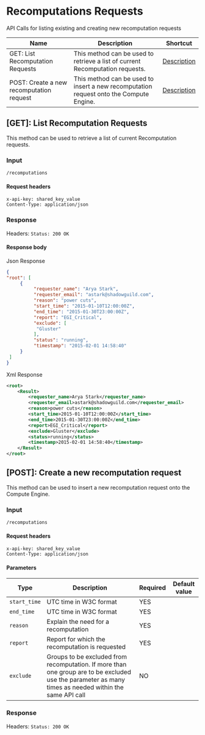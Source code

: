 # Recomputations Requests
 API Calls for listing existing and creating new recomputation requests

Name                                     | Description                                                                            | Shortcut
---------------------------------------- | -------------------------------------------------------------------------------------- | ------------------
GET: List Recomputation Requests         | This method can be used to retrieve a list of current Recomputation requests.          | [ Description](#1)
POST: Create a new recomputation request | This method can be used to insert a new recomputation request onto the Compute Engine. | [ Description](#2)

<a id='1'></a>

## [GET]: List Recomputation Requests
This method can be used to retrieve a list of current Recomputation requests.

### Input

```
/recomputations
```


#### Request headers

```
x-api-key: shared_key_value
Content-Type: application/json
```

### Response
Headers: `Status: 200 OK`

#### Response body
Json Response

```json
{
"root": [
     {
          "requester_name": "Arya Stark",
          "requester_email": "astark@shadowguild.com",
          "reason": "power cuts",
          "start_time": "2015-01-10T12:00:00Z",
          "end_time": "2015-01-30T23:00:00Z",
          "report": "EGI_Critical",
          "exclude": [
           "Gluster"
          ],
          "status": "running",
          "timestamp": "2015-02-01 14:58:40"
     }
 ]
}
```

Xml Response
```xml
<root>
    <Result>
        <requester_name>Arya Stark</requester_name>
        <requester_email>astark@shadowguild.com</requester_email>
        <reason>power cuts</reason>
        <start_time>2015-01-10T12:00:00Z</start_time>
        <end_time>2015-01-30T23:00:00Z</end_time>
        <report>EGI_Critical</report>
        <exclude>Gluster</exclude>
        <status>running</status>
        <timestamp>2015-02-01 14:58:40</timestamp>
    </Result>
</root>
```

<a id='2'></a>

## [POST]: Create a new recomputation request
This method can be used to insert a new recomputation request onto the Compute Engine.

### Input

```
/recomputations
```

#### Request headers

```
x-api-key: shared_key_value
Content-Type: application/json
```

#### Parameters

Type         | Description                                                                                                                                            | Required | Default value
------------ | ------------------------------------------------------------------------------------------------------------------------------------------------------ | -------- | -------------
`start_time` | UTC time in W3C format                                                                                                                                 | YES      |
`end_time`   | UTC time in W3C format                                                                                                                                 | YES      |
`reason`     | Explain the need for a recomputation                                                                                                                   | YES      |
`report`     | Report for which the recomputation is requested                                                                                                        | YES      |
`exclude`    | Groups to be excluded from recomputation. If more than one group are to be excluded use the parameter as many times as needed within the same API call | NO       |

### Response
Headers: `Status: 200 OK`
